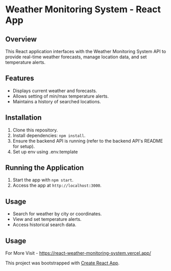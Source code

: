 # Weather Monitoring System - React App

## Overview
This React application interfaces with the Weather Monitoring System API to provide real-time weather forecasts, manage location data, and set temperature alerts.

## Features
- Displays current weather and forecasts.
- Allows setting of min/max temperature alerts.
- Maintains a history of searched locations.

## Installation
1. Clone this repository.
2. Install dependencies: `npm install`.
3. Ensure the backend API is running (refer to the backend API's README for setup).
4. Set up env using .env.template

## Running the Application
1. Start the app with `npm start`.
2. Access the app at `http://localhost:3000`.

## Usage
- Search for weather by city or coordinates.
- View and set temperature alerts.
- Access historical search data.

## Usage
For More Visit - https://react-weather-monitoring-system.vercel.app/

This project was bootstrapped with [Create React App](https://github.com/facebook/create-react-app).



